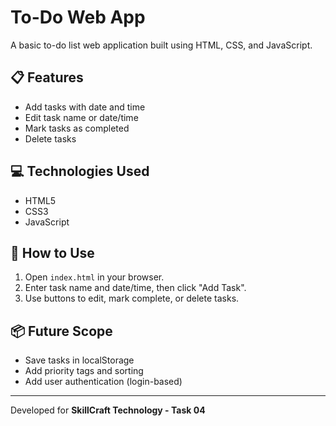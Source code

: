 # To-Do Web App

A basic to-do list web application built using HTML, CSS, and JavaScript.

## 📋 Features
- Add tasks with date and time
- Edit task name or date/time
- Mark tasks as completed
- Delete tasks

## 💻 Technologies Used
- HTML5
- CSS3
-  JavaScript

## 🚀 How to Use
1. Open `index.html` in your browser.
2. Enter task name and date/time, then click "Add Task".
3. Use buttons to edit, mark complete, or delete tasks.

## 📦 Future Scope
- Save tasks in localStorage
- Add priority tags and sorting
- Add user authentication (login-based)

---

Developed for **SkillCraft Technology - Task 04**
